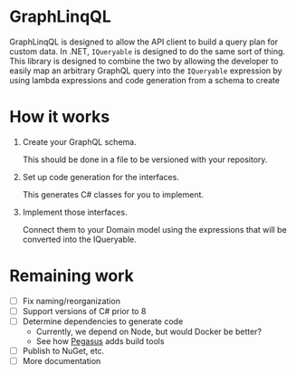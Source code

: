 # GraphLinqQL

GraphLinqQL is designed to allow the API client to build a query plan for
custom data. In .NET, `IQueryable` is designed to do the same sort of thing.
This library is designed to combine the two by allowing the developer to easily
map an arbitrary GraphQL query into the `IQueryable` expression by using lambda
expressions and code generation from a schema to create 

# How it works

1. Create your GraphQL schema.

    This should be done in a file to be versioned with your repository.

2. Set up code generation for the interfaces.

    This generates C# classes for you to implement.

3. Implement those interfaces.

    Connect them to your Domain model using the expressions that will be
	converted into the IQueryable.

# Remaining work

- [ ] Fix naming/reorganization
- [ ] Support versions of C# prior to 8
- [ ] Determine dependencies to generate code
    - Currently, we depend on Node, but would Docker be better?
	- See how [Pegasus](https://github.com/otac0n/Pegasus) adds build tools
- [ ] Publish to NuGet, etc.
- [ ] More documentation
